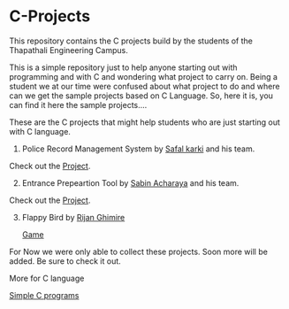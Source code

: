 # C-Projects
This repository contains the C projects build by the students of the Thapathali Engineering Campus.

This is a simple repository just to help anyone starting out with programming and with C and wondering what project to carry on. Being a student we at our time were confused about what project to do and where can we get the sample projects based on C Language. So, here it is, you can find it here the sample projects....

These are the C projects that might help students who are just starting out with C language.

1. Police Record Management System by [Safal karki](https://github.com/SafalKarkey) and his team.

Check out the [Project](https://github.com/SafalKarkey/first-sem-C-project).

2. Entrance Prepeartion Tool by [Sabin Acharaya](https://github.com/acharyaSabin11) and his team.

Check out the [Project](https://github.com/acharyaSabin11/C-project.git).

3. Flappy Bird by [Rijan Ghimire](https://github.com/rijan7ghimire)

   [Game](https://github.com/rijan7ghimire/fbird.git)


For Now we were only able to collect these projects. Soon more will be added. Be sure to check it out.


More for C language 

[Simple C programs](https://github.com/Strange18/Simple_C_Programs_IOE.git)
